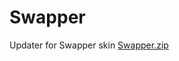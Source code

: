 # Swapper
Updater for Swapper skin
[Swapper.zip](https://github.com/OblivionSwap/Swapper/files/7723123/Swapper.zip)

